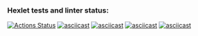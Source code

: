 ### Hexlet tests and linter status:
[![Actions Status](https://github.com/bekzzhan/frontend-project-lvl1/workflows/hexlet-check/badge.svg)](https://github.com/bekzzhan/frontend-project-lvl1/actions)
[![asciicast](https://asciinema.org/a/wgSNc0lcBI6IcNFdaJ4paWuVu.svg)](https://asciinema.org/a/wgSNc0lcBI6IcNFdaJ4paWuVu)
[![asciicast](https://asciinema.org/a/UpN7QuAM5fnnOV5OmZAhXnJog.svg)](https://asciinema.org/a/UpN7QuAM5fnnOV5OmZAhXnJog)
[![asciicast](https://asciinema.org/a/zTaAIDBc3o2IxtdMpkaWYlvY3.svg)](https://asciinema.org/a/zTaAIDBc3o2IxtdMpkaWYlvY3)
[![asciicast](https://asciinema.org/a/IcYgMpO00HmtMBM382W2mLyA7.svg)](https://asciinema.org/a/IcYgMpO00HmtMBM382W2mLyA7)